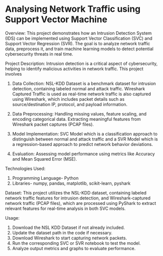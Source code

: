 # Analysing Network Traffic using Support Vector Machine

Overview:
This project demonstrates how an Intrusion Detection System (IDS) can be implemented using Support Vector Classification (SVC) and Support Vector Regression (SVR). The goal is to analyze network traffic data, preprocess it, and train machine learning models to detect potential cybersecurity threats in real time.

Project Description:
Intrusion detection is a critical aspect of cybersecurity, helping to identify malicious activities in network traffic. This project involves

1. Data Collection: NSL-KDD Dataset is a benchmark dataset for intrusion detection, containing labeled normal and attack traffic. Wireshark Captured Traffic is used as real-time network traffic is also captured using Wireshark, which includes packet details such as source/destination IP, protocol, and payload information.

2. Data Preprocessing: Handling missing values, feature scaling, and encoding categorical data. Extracting meaningful features from Wireshark packet captures (PCAP files).

3. Model Implementation: SVC Model which is a classification approach to distinguish between normal and attack traffic and a SVR Model which is a regression-based approach to predict network behavior deviations.

4. Evaluation: Assessing model performance using metrics like Accuracy and Mean Squared Error (MSE).

Technologies Used:
1. Programming Language- Python
2. Libraries- numpy, pandas, matplotlib, scikit-learn, pyshark

Dataset:
This project utilizes the NSL-KDD dataset, containing labeled network traffic features for intrusion detection, and Wireshark-captured network traffic (PCAP files), which are processed using PyShark to extract relevant features for real-time analysis in both SVC models.

Usage:
1. Download the NSL KDD Dataset if not already included.
2. Update the dataset path in the code if necessary.
3. Download Wireshark to start capturing network packets.
4. Run the corresponding SVC or SVR notebook to test the model.
5. Analyze output metrics and graphs to evaluate performance.
